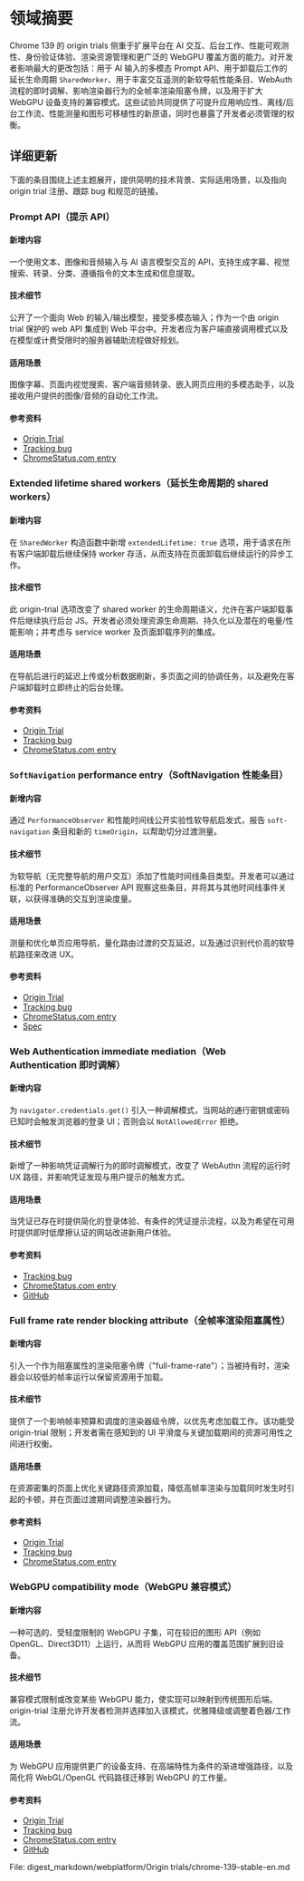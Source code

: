 # 领域摘要

Chrome 139 的 origin trials 侧重于扩展平台在 AI 交互、后台工作、性能可观测性、身份验证体验、渲染资源管理和更广泛的 WebGPU 覆盖方面的能力。对开发者影响最大的更改包括：用于 AI 输入的多模态 Prompt API、用于卸载后工作的延长生命周期 `SharedWorker`、用于丰富交互遥测的新软导航性能条目、WebAuth 流程的即时调解、影响渲染器行为的全帧率渲染阻塞令牌，以及用于扩大 WebGPU 设备支持的兼容模式。这些试验共同提供了可提升应用响应性、离线/后台工作流、性能测量和图形可移植性的新原语，同时也暴露了开发者必须管理的权衡。

## 详细更新

下面的条目围绕上述主题展开，提供简明的技术背景、实际适用场景，以及指向 origin trial 注册、跟踪 bug 和规范的链接。

### Prompt API（提示 API）

#### 新增内容
一个使用文本、图像和音频输入与 AI 语言模型交互的 API，支持生成字幕、视觉搜索、转录、分类、遵循指令的文本生成和信息提取。

#### 技术细节
公开了一个面向 Web 的输入/输出模型，接受多模态输入；作为一个由 origin trial 保护的 web API 集成到 Web 平台中。开发者应为客户端直接调用模式以及在模型或计费受限时的服务器辅助流程做好规划。

#### 适用场景
图像字幕、页面内视觉搜索、客户端音频转录、嵌入网页应用的多模态助手，以及接收用户提供的图像/音频的自动化工作流。

#### 参考资料
- [Origin Trial](https://developer.chrome.com/origintrials/#/register_trial/2533837740349325313)
- [Tracking bug](https://issues.chromium.org/issues/417530643)
- [ChromeStatus.com entry](https://chromestatus.com/feature/5134603979063296)

### Extended lifetime shared workers（延长生命周期的 shared workers）

#### 新增内容
在 `SharedWorker` 构造函数中新增 `extendedLifetime: true` 选项，用于请求在所有客户端卸载后继续保持 worker 存活，从而支持在页面卸载后继续运行的异步工作。

#### 技术细节
此 origin-trial 选项改变了 shared worker 的生命周期语义，允许在客户端卸载事件后继续执行后台 JS。开发者必须处理资源生命周期、持久化以及潜在的电量/性能影响；并考虑与 service worker 及页面卸载序列的集成。

#### 适用场景
在导航后进行的延迟上传或分析数据刷新，多页面之间的协调任务，以及避免在客户端卸载时立即终止的后台处理。

#### 参考资料
- [Origin Trial](https://developer.chrome.com/origintrials/#/register_trial/3056255297124302849)
- [Tracking bug](https://issues.chromium.org/issues/400473072)
- [ChromeStatus.com entry](https://chromestatus.com/feature/5138641357373440)

### `SoftNavigation` performance entry（SoftNavigation 性能条目）

#### 新增内容
通过 `PerformanceObserver` 和性能时间线公开实验性软导航启发式，报告 `soft-navigation` 条目和新的 `timeOrigin`，以帮助切分过渡测量。

#### 技术细节
为软导航（无完整导航的用户交互）添加了性能时间线条目类型。开发者可以通过标准的 PerformanceObserver API 观察这些条目，并将其与其他时间线事件关联，以获得准确的交互到渲染度量。

#### 适用场景
测量和优化单页应用导航，量化路由过渡的交互延迟，以及通过识别代价高的软导航路径来改进 UX。

#### 参考资料
- [Origin Trial](https://developer.chrome.com/origintrials#/view_trial/21392098230009857)
- [Tracking bug](https://issues.chromium.org/issues/1338390)
- [ChromeStatus.com entry](https://chromestatus.com/feature/5144837209194496)
- [Spec](https://wicg.github.io/soft-navigations)

### Web Authentication immediate mediation（Web Authentication 即时调解）

#### 新增内容
为 `navigator.credentials.get()` 引入一种调解模式，当网站的通行密钥或密码已知时会触发浏览器的登录 UI；否则会以 `NotAllowedError` 拒绝。

#### 技术细节
新增了一种影响凭证调解行为的即时调解模式，改变了 WebAuthn 流程的运行时 UX 路径，并影响凭证发现与用户提示的触发方式。

#### 适用场景
当凭证已存在时提供简化的登录体验、有条件的凭证提示流程，以及为希望在可用时提供即时低摩擦认证的网站改进新用户体验。

#### 参考资料
- [Tracking bug](https://issues.chromium.org/issues/408002783)
- [ChromeStatus.com entry](https://chromestatus.com/feature/5164322780872704)
- [GitHub](https://github.com/w3c/webauthn/pull/2291)

### Full frame rate render blocking attribute（全帧率渲染阻塞属性）

#### 新增内容
引入一个作为阻塞属性的渲染阻塞令牌（"full-frame-rate"）；当被持有时，渲染器会以较低的帧率运行以保留资源用于加载。

#### 技术细节
提供了一个影响帧率预算和调度的渲染器级令牌，以优先考虑加载工作。该功能受 origin-trial 限制；开发者需在感知到的 UI 平滑度与关键加载期间的资源可用性之间进行权衡。

#### 适用场景
在资源密集的页面上优化关键路径资源加载，降低高帧率渲染与加载同时发生时引起的卡顿，并在页面过渡期间调整渲染器行为。

#### 参考资料
- [Origin Trial](https://developer.chrome.com/origintrials/#/register_trial/3578672853899280385)
- [Tracking bug](https://issues.chromium.org/issues/397832388)
- [ChromeStatus.com entry](https://chromestatus.com/feature/5207202081800192)

### WebGPU compatibility mode（WebGPU 兼容模式）

#### 新增内容
一种可选的、受轻度限制的 WebGPU 子集，可在较旧的图形 API（例如 OpenGL、Direct3D11）上运行，从而将 WebGPU 应用的覆盖范围扩展到旧设备。

#### 技术细节
兼容模式限制或改变某些 WebGPU 能力，使实现可以映射到传统图形后端。origin-trial 注册允许开发者检测并选择加入该模式，优雅降级或调整着色器/工作流。

#### 适用场景
为 WebGPU 应用提供更广的设备支持、在高端特性为条件的渐进增强路径，以及简化将 WebGL/OpenGL 代码路径迁移到 WebGPU 的工作量。

#### 参考资料
- [Origin Trial](https://developer.chrome.com/origintrials/#/register_trial/1489002626799370241)
- [Tracking bug](https://issues.chromium.org/issues/40266903)
- [ChromeStatus.com entry](https://chromestatus.com/feature/6436406437871616)
- [GitHub](https://github.com/gpuweb/gpuweb/blob/main/proposals/compatibility-mode.md)

File: digest_markdown/webplatform/Origin trials/chrome-139-stable-en.md